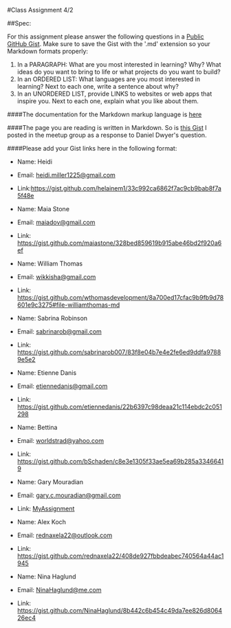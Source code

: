 #Class Assignment 4/2

##Spec:

For this assignment please answer the following questions in a [Public GitHub Gist](https://gist.github.com/). Make sure to save the Gist with the '.md' extension so your Markdown formats properly:

1. In a PARAGRAPH: What are you most interested in learning? Why? What ideas do you want to bring to life or what projects do you want to build?
2. In an ORDERED LIST: What languages are you most interested in learning? Next to each one, write a sentence about why?
3. In an UNORDERED LIST, provide LINKS to websites or web apps that inspire you. Next to each one, explain what you like about them.

####The documentation for the Markdown markup language is [here](https://daringfireball.net/projects/markdown/)

####The page you are reading is written in Markdown. So is [this Gist](https://gist.github.com/mrjaimisra/76ef9ddceb6a540a100c90c411904aa8) I posted in the meetup group as a response to Daniel Dwyer's question.

####Please add your Gist links here in the following format:

- Name: Heidi
- Email: heidi.miller1225@gmail.com
- Link:https://gist.github.com/helainem1/33c992ca6862f7ac9cb9bab8f7a5f48e

- Name: Maia Stone
- Email: maiadov@gmail.com
- Link: https://gist.github.com/maiastone/328bed859619b915abe46bd2f920a6ef

- Name: William Thomas  
- Email: wikkisha@gmail.com
- Link: https://gist.github.com/wthomasdevelopment/8a700ed17cfac9b9fb9d78601e9c3275#file-williamthomas-md

- Name: Sabrina Robinson  
- Email: sabrinarob@gmail.com
- Link: https://gist.github.com/sabrinarob007/83f8e04b7e4e2fe6ed9ddfa97889e5e2

- Name: Etienne Danis
- Email: etiennedanis@gmail.com
- Link: https://gist.github.com/etiennedanis/22b6397c98deaa21c114ebdc2c051298

- Name: Bettina
- Email: worldstrad@yahoo.com
- Link: https://gist.github.com/bSchaden/c8e3e1305f33ae5ea69b285a33466419

- Name: Gary Mouradian
- Email: gary.c.mouradian@gmail.com
- Link: [MyAssignment](https://gist.github.com/GaryMouradian/e314114eab88de159a34de3ab58f5d55)

- Name: Alex Koch
- Email: rednaxela22@outlook.com
- Link: https://gist.github.com/rednaxela22/408de927fbbdeabec740564a44ac1945

- Name: Nina Haglund
- Email: NinaHaglund@me.com
- Link: https://gist.github.com/NinaHaglund/8b442c6b454c49da7ee826d806426ec4

